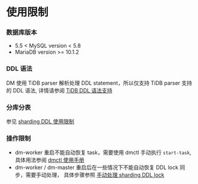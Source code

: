 使用限制
===

### 数据库版本

- 5.5 < MySQL version < 5.8
- MariaDB version >= 10.1.2

### DDL 语法

DM 使用 TiDB parser 解析处理 DDL statement，所以仅支持 TiDB parser 支持的 DDL 语法, 详情请参阅 [TiDB DDL 语法支持](https://github.com/pingcap/docs-cn/blob/master/sql/ddl.md)

### 分库分表

参见 [sharding DDL 使用限制](./shard-table/restrictions.md)

### 操作限制

- dm-worker 重启不能自动恢复 task，需要使用 dmctl 手动执行 `start-task`, 具体用法参阅 [dmctl 使用手册 ](./task-handling/dmctl-manual.md) 
- dm-worker / dm-master 重启后在一些情况下不能自动恢复 DDL lock 同步，需要手动处理， 具体步骤参照 [手动处理 sharding DDL lock](./shard-table/handle-DDL-lock.md)
